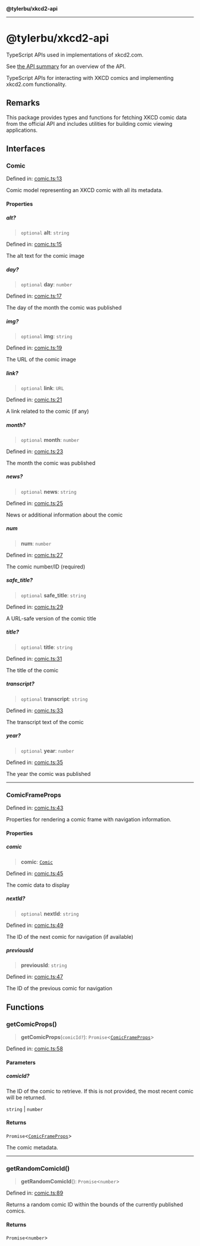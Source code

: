 **@tylerbu/xkcd2-api**

***

# @tylerbu/xkcd2-api

TypeScript APIs used in implementations of xkcd2.com.

See [the API summary](https://github.com/tylerbutler/tools-monorepo/blob/main/packages/xkcd2-api/docs/README.md) for
an overview of the API.

TypeScript APIs for interacting with XKCD comics and implementing xkcd2.com functionality.

## Remarks

This package provides types and functions for fetching XKCD comic data from the official API
and includes utilities for building comic viewing applications.

## Interfaces

### Comic

Defined in: [comic.ts:13](https://github.com/tylerbutler/tools-monorepo/blob/main/packages/xkcd2-api/src/comic.ts#L13)

Comic model representing an XKCD comic with all its metadata.

#### Properties

##### alt?

> `optional` **alt**: `string`

Defined in: [comic.ts:15](https://github.com/tylerbutler/tools-monorepo/blob/main/packages/xkcd2-api/src/comic.ts#L15)

The alt text for the comic image

##### day?

> `optional` **day**: `number`

Defined in: [comic.ts:17](https://github.com/tylerbutler/tools-monorepo/blob/main/packages/xkcd2-api/src/comic.ts#L17)

The day of the month the comic was published

##### img?

> `optional` **img**: `string`

Defined in: [comic.ts:19](https://github.com/tylerbutler/tools-monorepo/blob/main/packages/xkcd2-api/src/comic.ts#L19)

The URL of the comic image

##### link?

> `optional` **link**: `URL`

Defined in: [comic.ts:21](https://github.com/tylerbutler/tools-monorepo/blob/main/packages/xkcd2-api/src/comic.ts#L21)

A link related to the comic (if any)

##### month?

> `optional` **month**: `number`

Defined in: [comic.ts:23](https://github.com/tylerbutler/tools-monorepo/blob/main/packages/xkcd2-api/src/comic.ts#L23)

The month the comic was published

##### news?

> `optional` **news**: `string`

Defined in: [comic.ts:25](https://github.com/tylerbutler/tools-monorepo/blob/main/packages/xkcd2-api/src/comic.ts#L25)

News or additional information about the comic

##### num

> **num**: `number`

Defined in: [comic.ts:27](https://github.com/tylerbutler/tools-monorepo/blob/main/packages/xkcd2-api/src/comic.ts#L27)

The comic number/ID (required)

##### safe\_title?

> `optional` **safe\_title**: `string`

Defined in: [comic.ts:29](https://github.com/tylerbutler/tools-monorepo/blob/main/packages/xkcd2-api/src/comic.ts#L29)

A URL-safe version of the comic title

##### title?

> `optional` **title**: `string`

Defined in: [comic.ts:31](https://github.com/tylerbutler/tools-monorepo/blob/main/packages/xkcd2-api/src/comic.ts#L31)

The title of the comic

##### transcript?

> `optional` **transcript**: `string`

Defined in: [comic.ts:33](https://github.com/tylerbutler/tools-monorepo/blob/main/packages/xkcd2-api/src/comic.ts#L33)

The transcript text of the comic

##### year?

> `optional` **year**: `number`

Defined in: [comic.ts:35](https://github.com/tylerbutler/tools-monorepo/blob/main/packages/xkcd2-api/src/comic.ts#L35)

The year the comic was published

***

### ComicFrameProps

Defined in: [comic.ts:43](https://github.com/tylerbutler/tools-monorepo/blob/main/packages/xkcd2-api/src/comic.ts#L43)

Properties for rendering a comic frame with navigation information.

#### Properties

##### comic

> **comic**: [`Comic`](#comic)

Defined in: [comic.ts:45](https://github.com/tylerbutler/tools-monorepo/blob/main/packages/xkcd2-api/src/comic.ts#L45)

The comic data to display

##### nextId?

> `optional` **nextId**: `string`

Defined in: [comic.ts:49](https://github.com/tylerbutler/tools-monorepo/blob/main/packages/xkcd2-api/src/comic.ts#L49)

The ID of the next comic for navigation (if available)

##### previousId

> **previousId**: `string`

Defined in: [comic.ts:47](https://github.com/tylerbutler/tools-monorepo/blob/main/packages/xkcd2-api/src/comic.ts#L47)

The ID of the previous comic for navigation

## Functions

### getComicProps()

> **getComicProps**(`comicId?`): `Promise`\<[`ComicFrameProps`](#comicframeprops)\>

Defined in: [comic.ts:58](https://github.com/tylerbutler/tools-monorepo/blob/main/packages/xkcd2-api/src/comic.ts#L58)

#### Parameters

##### comicId?

The ID of the comic to retrieve. If this is not provided, the most recent comic will be returned.

`string` | `number`

#### Returns

`Promise`\<[`ComicFrameProps`](#comicframeprops)\>

The comic metadata.

***

### getRandomComicId()

> **getRandomComicId**(): `Promise`\<`number`\>

Defined in: [comic.ts:89](https://github.com/tylerbutler/tools-monorepo/blob/main/packages/xkcd2-api/src/comic.ts#L89)

Returns a random comic ID within the bounds of the currently published comics.

#### Returns

`Promise`\<`number`\>
